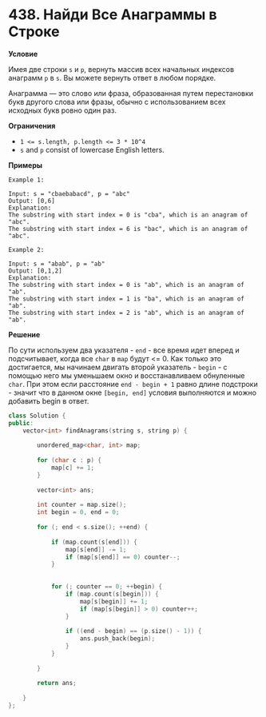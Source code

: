 # 438. Найди Все Анаграммы в Строке

**Условие**

Имея две строки `s` и `p`, вернуть массив всех начальных индексов анаграмм `p` в `s`. Вы можете вернуть ответ в любом порядке.

Анаграмма — это слово или фраза, образованная путем перестановки букв другого слова или фразы, обычно с использованием всех исходных букв ровно один раз.

**Ограничения**
- `1 <= s.length, p.length <= 3 * 10^4`
- `s` and `p` consist of lowercase English letters.


**Примеры**
```
Example 1:

Input: s = "cbaebabacd", p = "abc"
Output: [0,6]
Explanation:
The substring with start index = 0 is "cba", which is an anagram of "abc".
The substring with start index = 6 is "bac", which is an anagram of "abc".

Example 2:

Input: s = "abab", p = "ab"
Output: [0,1,2]
Explanation:
The substring with start index = 0 is "ab", which is an anagram of "ab".
The substring with start index = 1 is "ba", which is an anagram of "ab".
The substring with start index = 2 is "ab", which is an anagram of "ab".
```


**Решение**


По сути используем два указателя - `end` - все время идет вперед и подсчитывает, когда все `char` в `map` будут <= 0. Как только это достигается, мы начинаем двигать второй указатель - `begin` - с помощью него мы уменьшаем окно и восстанавливаем обнуленные `char`. При этом если расстояние `end - begin + 1` равно длине подстроки - значит что в данном окне `[begin, end]` условия выполняются и можно добавить begin в ответ.


```C++
class Solution {
public:
    vector<int> findAnagrams(string s, string p) {
        
        unordered_map<char, int> map;
        
        for (char c : p) {
            map[c] += 1;
        }
        
        vector<int> ans;
        
        int counter = map.size();
        int begin = 0, end = 0;
        
        for (; end < s.size(); ++end) {
            
            if (map.count(s[end])) {
                map[s[end]] -= 1;
                if (map[s[end]] == 0) counter--;
            }
            
            
            for (; counter == 0; ++begin) {
                if (map.count(s[begin])) {
                    map[s[begin]] += 1;
                    if (map[s[begin]] > 0) counter++;
                }
                
                if ((end - begin) == (p.size() - 1)) {
                    ans.push_back(begin);
                }
            }
            
        }
        
        return ans;
        
    }
};
```






 


 



